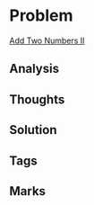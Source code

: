 # Problem
[Add Two Numbers II](https://leetcode.com/problems/add-two-numbers-ii)


## Analysis

## Thoughts

## Solution

## Tags


## Marks

[comment]: <timestamp:>